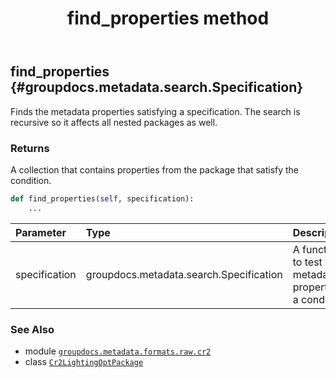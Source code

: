 ﻿---
title: find_properties method
second_title: GroupDocs.Metadata for Python via .NET API References
description: 
type: docs
url: /python-net/groupdocs.metadata.formats.raw.cr2/cr2lightingoptpackage/find_properties/
is_root: false
weight: 50
---

## find_properties {#groupdocs.metadata.search.Specification}

Finds the metadata properties satisfying a specification. 
The search is recursive so it affects all nested packages as well.


### Returns 


A collection that contains properties from the package that satisfy the condition.


```python
def find_properties(self, specification):
    ...
```


| Parameter | Type | Description |
| :- | :- | :- |
| specification | groupdocs.metadata.search.Specification | A function to test each metadata property for a condition. |



### See Also
* module [`groupdocs.metadata.formats.raw.cr2`](../../)
* class [`Cr2LightingOptPackage`](/metadata/python-net/groupdocs.metadata.formats.raw.cr2/cr2lightingoptpackage)
